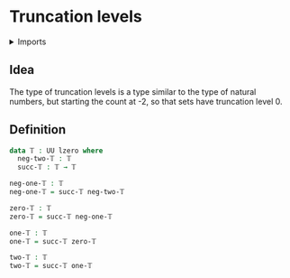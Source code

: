 # Truncation levels

<details><summary>Imports</summary>
```agda
{-# OPTIONS --safe #-}
module foundation-core.truncation-levels where
open import foundation-core.universe-levels
```
</details>

## Idea

The type of truncation levels is a type similar to the type of natural numbers, but starting the count at -2, so that sets have truncation level 0.

## Definition

```agda
data 𝕋 : UU lzero where
  neg-two-𝕋 : 𝕋
  succ-𝕋 : 𝕋 → 𝕋

neg-one-𝕋 : 𝕋
neg-one-𝕋 = succ-𝕋 neg-two-𝕋

zero-𝕋 : 𝕋
zero-𝕋 = succ-𝕋 neg-one-𝕋

one-𝕋 : 𝕋
one-𝕋 = succ-𝕋 zero-𝕋

two-𝕋 : 𝕋
two-𝕋 = succ-𝕋 one-𝕋
```
